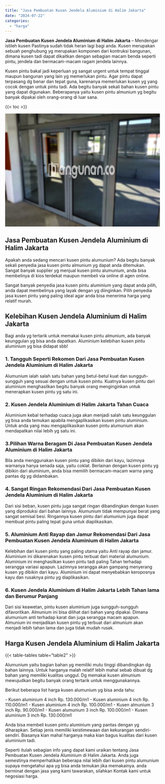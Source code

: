 ```yaml
---
title: "Jasa Pembuatan Kusen Jendela Aluminium di Halim Jakarta"
date: "2024-07-22"
categories: 
  - "harga"
---
```


**Jasa Pembuatan Kusen Jendela Aluminium di Halim Jakarta** – Mendengar istileh kusen Pastinya sudah tidak heran lagi bagi anda. Kusen merupakan sebuah penghubung yg merupakan komponen dari kontruksi bangunan, dimana kusen tadi dapat dikaitkan dengan sebagian macam benda seperti pintu, jendela dan bermacam-macam ragam jendela lainnya.

Kusen pintu bakal jadi keperluan yg sangat urgent untuk tempat tinggal maupun bangunan yang lain yg memerlukan pintu. Agar pintu dapat terpasang dg benar dan tepat guna, karenanya memerlukan kusen yg yang cocok dengan untuk pintu tadi. Ada begitu banyak sekali bahan kusen pintu yang dapat digunakan. Beberapanya yaitu kusen pintu almunium yg begitu banyak dipakai oleh orang-orang di luar sana.

{{< toc >}}

![Jasa Pembuatan Kusen Jendela Aluminium di Halim Jakarta](/images/harga-kusen-jendela-alumunium-36.png)

## Jasa Pembuatan Kusen Jendela Aluminium di Halim Jakarta

Apakah anda sedang mencari kusen pintu alumunium? Ada begitu banyak sekali penyedia jasa kusen pintu almunium yg dapat anda ditemukan. Sangat banyak supplier yg menjual kusen pintu alumunium, anda bisa membelinya di kios terdekat maupun membeli via online di agen online.

Sangat banyak penyedia jasa kusen pintu aluminium yang dapat anda pilih, anda dapat membelinya yang layak dengan yg diinginkan. Pilih penyedia jasa kusen pintu yang paling ideal agar anda bisa menerima harga yang relatif murah.

## Kelebihan Kusen Jendela Aluminium di Halim Jakarta

Bagi anda yg tertarik untuk memakai kusen pintu almunium, ada banyak keunggulan yg bisa anda dapatkan. Aluminium kelebihan kusen pintu aluminium yg bisa didapat sbb!

### 1\. Tangguh Seperti Rekomen Dari Jasa Pembuatan Kusen Jendela Aluminium di Halim Jakarta

Alumunium ialah salah satu bahan yang betul-betul kuat dan sungguh-sungguh yang sesuai dengan untuk kusen pintu. Kuatnya kusen pintu dari aluminium menghasilkan begitu banyak orang menginginkan untuk menerapkan kusen pintu yg satu ini.

### 2\. Kusen Jendela Aluminium di Halim Jakarta Tahan Cuaca

Aluminium kebal terhadap cuaca juga akan menjadi salah satu keunggulan yg bisa anda temukan apabila mengaplikasikan kusen pintu aluminium. Untuk anda yang mau mengaplikasikan kusen pintu alumunium akan mendapatkan nilai lebih yg satu ini.

### 3.Pilihan Warna Beragam Di Jasa Pembuatan Kusen Jendela Aluminium di Halim Jakarta

Bila anda menggunakan kusen pintu yang dibikin dari kayu, lazimnya warnanya hanya senada saja, yaitu coklat. Berlainan dengan kusen pintu yg dibikin dari aluminium, anda bisa memilih bermacam-macam warna yang pantas dg yg didambakan.

### 4\. Sangat Ringan Rekomendasi Dari Jasa Pembuatan Kusen Jendela Aluminium di Halim Jakarta

Dari sisi beban, kusen pintu juga sangat ringan dibandingkan dengan kusen yang diproduksi dari bahan lainnya. Alumunium tidak mempunyai berat yang sangat semisal besi. Ringannya kusen pintu dari alumunium juga dapat membuat pintu paling tepat guna untuk diaplikasikan.

### 5\. Aluminium Anti Rayap dan Jamur Rekomendasi Dari Jasa Pembuatan Kusen Jendela Aluminium di Halim Jakarta

Kelebihan dari kusen pintu yang paling utama yaitu Anti rayap dan jamur. Aluminium ini dikarenakan kusen pintu terbuat dari material alumunium. Aluminium ini menghasilkan kusen pintu tadi paling Tahan terhadap serangga variasi apapun. Lazimnya serangga akan gampang menyerang kusen yg dibikin dari kayu. Aluminium ini dapat menyebabkan keroposnya kayu dan rusaknya pintu yg diaplikasikan.

### 6\. Kusen Jendela Aluminium di Halim Jakarta Lebih Tahan lama dan Berumur Panjang

Dari sisi keawetan, pintu kusen aluminium juga sungguh-sungguh difavoritkan. Almunium ini bisa dilihat dari bahan yang dipakai. Dimana alumunium anti terhadap karat dan juga serangga macam apapun. Almunium ini menjadikan kusen pintu yg terbuat dari almunium akan menjadi lebih tahan lama dan juga tidak mudah rusak.

## Harga Kusen Jendela Aluminium di Halim Jakarta

{{< table-tables table="table2" >}}

Alumunium yaitu bagian bahan yg memiliki mutu tinggi dibandingkan dg bahan lainnya. Untuk harganya malah relatif lebih mahal sebab dibuat dg bahan yang memiliki kualitas unggul. Dg memakai kusen almunium mewujudkan begitu banyak orang tertarik untuk menggunakannya.

Berikut beberapa list harga kusen alumunium yg bisa anda tahu:

\- Kusen aluminium 4 inch Rp. 130.000/m1 - Kusen aluminium 4 inch Rp. 110.000/m1 - Kusen aluminium 4 inch Rp. 100.000/m1 - Kusen almunium 3 inch Rp. 90.000/m1 - Kusen alumunium 3 inch Rp. 100.000/m1 - Kusen aluminium 3 inch Rp. 130.000/m1

Anda bisa membeli kusen pintu aluminium yang pantas dengan yg diharapkan. Setiap jenis memiliki keistimewaan dan kekurangan sendiri-sendiri. Biasanya kian mahal harganya maka kian bagus kualitas dari kusen aluminium tadi.

Seperti itulah sebagian info yang dapat kami uraikan tentang Jasa Pembuatan Kusen Jendela Aluminium di Halim Jakarta. Anda juga semestinya memperhatikan beberapa nilai lebih dari kusen pintu alumunium supaya mengetahui apa yg bisa anda temukan jika memakainya. anda berminat dengan jasa yang kami tawarakan, silahkan Kontak kami untuk negosiasi harga.
